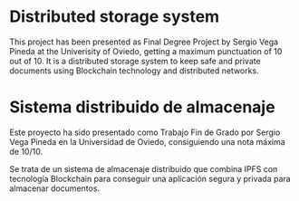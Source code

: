 # Distributed storage system
This project has been presented as Final Degree Project by Sergio Vega Pineda at the Univerisity of Oviedo, getting a maximum punctuation of 10 out of 10. 
It is a distributed storage system to keep safe and private documents using Blockchain technology and distributed networks. 

# Sistema distribuido de almacenaje
Este proyecto ha sido presentado como Trabajo Fin de Grado por Sergio Vega Pineda en la Universidad de Oviedo, consiguiendo una nota máxima de 10/10. 

Se trata de un sistema de almacenaje distribuido que combina IPFS con tecnología Blockchain para conseguir una aplicación segura y privada para almacenar documentos. 

